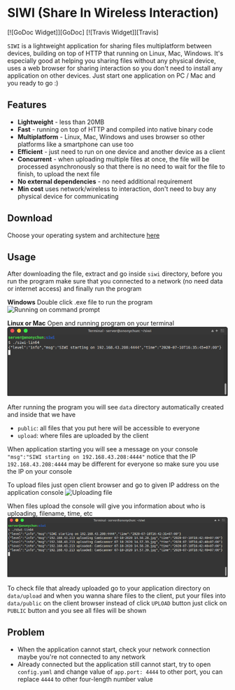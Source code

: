 # SIWI (Share In Wireless Interaction)

[![GoDoc Widget]][GoDoc] [![Travis Widget]][Travis]

`SIWI` is a lightweight application for sharing files multiplatform between devices, building on top of HTTP that running on Linux, Mac, Windows. It's especially good at helping you sharing files without any physical device, uses a web browser for sharing interaction so you don't need to install any application on other devices. Just start one application on PC / Mac and you ready to go :)

## Features
* **Lightweight** - less than 20MB
* **Fast** - running on top of HTTP and compiled into native binary code
* **Multiplatform** - Linux, Mac, Windows and uses browser so other platforms like a smartphone can use too
* **Efficient** - just need to run on one device and another device as a client
* **Concurrent** - when uploading multiple files at once, the file will be processed asynchronously so that there is no need to wait for the file to finish, to upload the next file
* **No external dependencies** - no need additional requirement
* **Min cost** uses network/wireless to interaction, don't need to buy any physical device for communicating

## Download
Choose your operating system and architecture [here](https://github.com/anonychun/siwi/releases)

## Usage
After downloading the file, extract and go inside `siwi` directory, before you run the program make sure that you connected to a network (no need data or internet access) and finally run the program

**Windows**
Double click .exe file to run the program
![Running on command prompt](./assets/img/proctor_components.jpg)

**Linux or Mac**
Open and running program on your terminal
![Running on terminal](asset/img/running_on_linux.png)

After running the program you will see `data` directory automatically created and inside that we have
* `public`: all files that you put here will be accessible to everyone
* `upload`: where files are uploaded by the client

When application starting you will see a message on your console `"msg":"SIWI starting on 192.168.43.208:4444"` notice that the IP `192.168.43.208:4444` may be different for everyone so make sure you use the IP on your console

To upload files just open client browser and go to given IP address on the application console
![Uploading file](asset/img/uploading.gif)

When files upload the console will give you information about who is uploading, filename, time, etc
![Console on information](asset/img/console_information.png)

To check file that already uploaded go to your application directory on `data/upload` and when you wanna share files to the client, put your files into `data/public` on the client browser instead of click `UPLOAD` button just click on `PUBLIC` button and you see all files will be shown

## Problem
* When the application cannot start, check your network connection maybe you're not connected to any network
* Already connected but the application still cannot start, try to open `config.yaml` and change value of `app.port: 4444` to other port, you can replace `4444` to other four-length number value
